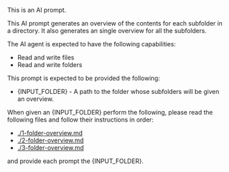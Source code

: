 This is an AI prompt. 

This AI prompt generates an overview of the contents for each subfolder in a directory. It also generates an single overview for all the subfolders.

The AI agent is expected to have the following capabilities:

- Read and write files
- Read and write folders

This prompt is expected to be provided the following:

- {INPUT_FOLDER} - A path to the folder whose subfolders will be given an overview. 

When given an {INPUT_FOLDER} perform the following, please read the following files and follow their instructions in order:

- [./1-folder-overview.md](./1-folder-overview.md)
- [./2-folder-overview.md](./2-folder-overview.md)
- [./3-folder-overview.md](./3-folder-overview.md)

and provide each prompt the {INPUT_FOLDER}.
